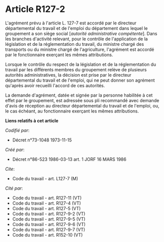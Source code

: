 # Article R127-2

L'agrément prévu à l'article L. 127-7 est accordé par le directeur départemental du travail et de l'emploi du département
dans lequel le groupement a son siège social [*autorité administrative compétente*]. Dans les branches d'activité relevant,
pour le contrôle de l'application de la législation et de la réglementation du travail, du ministre chargé des transports ou
du ministre chargé de l'agriculture, l'agrément est accordé par le fonctionnaire exerçant les mêmes attributions.

Lorsque le contrôle du respect de la législation et de la réglementation du travail par les différents membres du groupement
relève de plusieurs autorités administratives, la décision est prise par le directeur départemental du travail et de
l'emploi, qui ne peut donner son agrément qu'après avoir recueilli l'accord de ces autorités.

La demande d'agrément, datée et signée par la personne habilitée à cet effet par le groupement, est adressée sous pli
recommandé avec demande d'avis de réception au directeur départemental du travail et de l'emploi, ou, le cas échéant, au
fonctionnaire exerçant les mêmes attributions.

**Liens relatifs à cet article**

_Codifié par_:

  - Décret n°73-1048 1973-11-15

_Créé par_:

  - Décret n°86-523 1986-03-13 art. 1 JORF 16 MARS 1986

_Cite_:

  - Code du travail - art. L127-7 (M)

_Cité par_:

  - Code du travail - art. R127-11 (VT)
  - Code du travail - art. R127-4 (VT)
  - Code du travail - art. R127-5 (VT)
  - Code du travail - art. R127-9-2 (VT)
  - Code du travail - art. R127-9-5 (VT)
  - Code du travail - art. R127-9-6 (VT)
  - Code du travail - art. R127-9-7 (VT)
  - Code du travail - art. R152-10 (VT)
